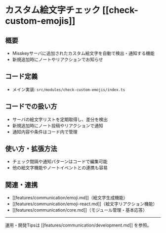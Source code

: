 # カスタム絵文字チェック [[check-custom-emojis]]

## 概要
- Misskeyサーバに追加されたカスタム絵文字を自動で検出・通知する機能
- 新規追加時にノートやリアクションでお知らせ

## コード定義
- メイン実装: `src/modules/check-custom-emojis/index.ts`

## コードでの扱い方
- サーバの絵文字リストを定期取得し、差分を検出
- 新規追加時にノート投稿やリアクションで通知
- 通知内容や条件はコード内で管理

## 使い方・拡張方法
- チェック間隔や通知パターンはコードで編集可能
- 他の絵文字機能やノートイベントとの連携も容易

## 関連・連携
- [[features/communication/emoji.md]]（絵文字生成機能）
- [[features/communication/emoji-react.md]]（絵文字リアクション機能）
- [[features/communication/core.md]]（モジュール管理・基本応答）

---

運用・開発Tipsは [[features/communication/development.md]] を参照。 